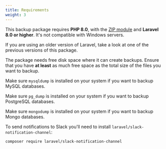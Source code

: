 ```yaml
---
title: Requirements
weight: 3
---
```


This backup package requires **PHP 8.0**, with the [ZIP module](http://php.net/manual/en/book.zip.php) and **Laravel 8.0 or higher**. It's not compatible with Windows servers.

If you are using an older version of Laravel, take a look at one of the previous versions of this package.

The package needs free disk space where it can create backups. Ensure that you have **at least** as much free space as the total size of the files you want to backup.

Make sure `mysqldump` is installed on your system if you want to backup MySQL databases.

Make sure `pg_dump` is installed on your system if you want to backup PostgreSQL databases.

Make sure `mongodump` is installed on your system if you want to backup Mongo databases.

To send notifications to Slack you'll need to install `laravel/slack-notification-channel`:

```bash
composer require laravel/slack-notification-channel
```



